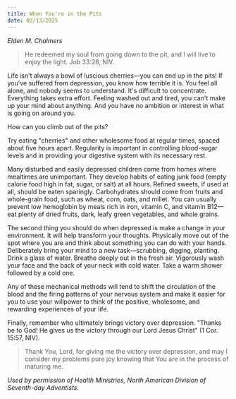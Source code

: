 ```yaml
---
title: When You're in the Pits
date: 02/13/2025
---
```


_Elden M. Chalmers_

> <p></p>
> He redeemed my soul from going down to the pit, and I will live to enjoy the light. Job 33:28, NIV.

Life isn't always a bowl of luscious cherries—you can end up in the pits! If you've suffered from depression, you know how terrible it is. You feel all alone, and nobody seems to understand. It's difficult to concentrate. Everything takes extra effort. Feeling washed out and tired, you can't make up your mind about anything. And you have no ambition or interest in what is going on around you.

How can you climb out of the pits?

Try eating "cherries" and other wholesome food at regular times, spaced about five hours apart. Regularity is important in controlling blood-sugar levels and in providing your digestive system with its necessary rest.

Many disturbed and easily depressed children come from homes where mealtimes are unimportant. They develop habits of eating junk food (empty calorie food high in fat, sugar, or salt) at all hours. Refined sweets, if used at all, should be eaten sparingly. Carbohydrates should come from fruits and whole-grain food, such as wheat, corn, oats, and millet. You can usually prevent low hemoglobin by meals rich in iron, vitamin C, and vitamin B12—eat plenty of dried fruits, dark, leafy green vegetables, and whole grains.

The second thing you should do when depressed is make a change in your environment. It will help transform your thoughts. Physically move out of the spot where you are and think about something you can do with your hands. Deliberately bring your mind to a new task—scrubbing, digging, planting. Drink a glass of water. Breathe deeply out in the fresh air. Vigorously wash your face and the back of your neck with cold water. Take a warm shower followed by a cold one.

Any of these mechanical methods will tend to shift the circulation of the blood and the firing patterns of your nervous system and make it easier for you to use your willpower to think of the positive, wholesome, and rewarding experiences of your life.

Finally, remember who ultimately brings victory over depression. "Thanks be to God! He gives us the victory through our Lord Jesus Christ" (1 Cor. 15:57, NIV).

> <callout></callout>
> Thank You, Lord, for giving me the victory over depression, and may I consider my problems pure joy knowing that You are in the process of maturing me.

_Used by permission of Health Ministries, North American Division of Seventh-day Adventists._